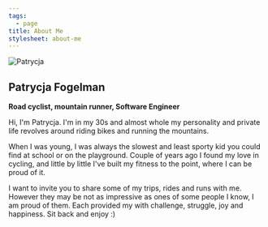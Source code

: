 ```yaml
---
tags:
  - page
title: About Me
stylesheet: about-me
---
```


<img src="/images/av.jpeg" alt="Patrycja" title="Patrycja"/>
<div class="about-me-details">
    <h2>Patrycja Fogelman</h2>
    <p><strong>Road cyclist, mountain runner, Software Engineer</strong></p>
    <p>Hi, I'm Patrycja. I'm in my 30s and almost whole my personality and private life revolves around riding bikes and running the mountains.</p>
    <p>When I was young, I was always the slowest and least sporty kid you could find at school or on the playground. Couple of years ago I found my love in cycling, and little by little I've built my fitness to the point, where I can be proud of it.</p>
    <p>I want to invite you to share some of my trips, rides and runs with me. However they may be not as impressive as ones of some people I know, I am proud of them. Each provided my with challenge, struggle, joy and happiness. Sit back and enjoy :)</p>
</div>
